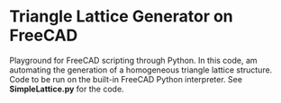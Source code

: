 # Triangle Lattice Generator on FreeCAD

Playground for FreeCAD scripting through Python. In this code, am automating the generation of a homogeneous triangle lattice structure. Code to be run on the built-in FreeCAD Python interpreter. See **SimpleLattice.py** for the code.
